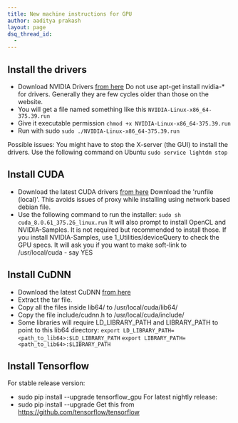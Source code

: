 ```yaml
---
title: New machine instructions for GPU
author: aaditya prakash
layout: page
dsq_thread_id:
  - 
---
```


## Install the drivers

  * Download NVIDIA Drivers [from here](http://www.nvidia.com/Download/index.aspx)
    Do not use apt-get install nvidia-* for drivers. Generally they are few cycles older than those on the website.
  * You will get a file named something like this `NVIDIA-Linux-x86_64-375.39.run`
  * Give it executable permission
    `chmod +x NVIDIA-Linux-x86_64-375.39.run`
  * Run with sudo
    `sudo ./NVIDIA-Linux-x86_64-375.39.run`

   Possible issues:
   You might have to stop the X-server (the GUI) to install the drivers.
   Use the following command on Ubuntu
   `sudo service lightdm stop`


## Install CUDA
  
  * Download the latest CUDA drivers [from here](https://developer.nvidia.com/cuda-downloads)
    Download the 'runfile (local)'. This avoids issues of proxy while installing using network based debian file.
  * Use the following command to run the installer:
    `sudo sh cuda_8.0.61_375.26_linux.run`
    It will also prompt to install OpenCL and NVIDIA-Samples. It is not required but recommended to install those.
    If you install NVIDIA-Samples, use 1_Utilities/deviceQuery to check the GPU specs.
    It will ask you if you want to make soft-link to /usr/local/cuda - say YES

## Install CuDNN
  
  * Download the latest CuDNN [from here](https://developer.nvidia.com/cudnn)
  * Extract the tar file.
  * Copy all the files inside lib64/ to /usr/local/cuda/lib64/
  * Copy the file include/cudnn.h to /usr/local/cuda/include/
  * Some libraries will require LD_LIBRARY_PATH and LIBRARY_PATH to point to this lib64 directory:
  `export LD_LIBRARY_PATH=<path_to_lib64>:$LD_LIBRARY_PATH`
  `export LIBRARY_PATH=<path_to_lib64>:$LIBRARY_PATH`

## Install Tensorflow
  
   For stable release version:
   * sudo pip install --upgrade tensorflow_gpu
   For latest nightly release:
   * sudo pip install --upgrade <url>
   Get this <url> from https://github.com/tensorflow/tensorflow





